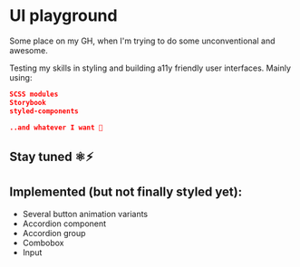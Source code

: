 # UI playground

Some place on my GH, when I'm trying to do some unconventional and awesome. 

Testing my skills in styling and building a11y friendly user interfaces.
Mainly using: 
```json
SCSS modules
Storybook
styled-components

..and whatever I want 👀
```
## Stay tuned ⚛️⚡️

## Implemented (but not finally styled yet):
* Several button animation variants
* Accordion component
* Accordion group
* Combobox
* Input
